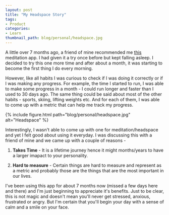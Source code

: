 ```yaml
---
layout: post
title: "My Headspace Story"
tags:
- Product
categories:
- Learn
thumbnail_path: blog/personal/headspace.jpg
---
```


A little over 7 months ago, a friend of mine recommended me [this](https://www.headspace.com) meditation app. I had given it a try once before but kept falling asleep. I decided to try this one more time and after about a month, it was starting to become the first thing I do every morning.

However, like all habits I was curious to check if I was doing it correctly or if I was making any progress. For example, the time I started to run, I was able to make some progress in a month - I could run longer and faster than I used to 30 days ago. The same thing could be said about most of the other habits - sports, skiing, lifting weights etc. And for each of them, I was able to come up with a metric that can help me track my progress.

{% include figure.html path="blog/personal/headspace.jpg" alt="Headspace" %} 

Interestingly, I wasn't able to come up with one for meditation/headspace and yet I felt good about using it everyday. I was discussing this with a friend of mine and we came up with a couple of reasons - 

1. **Takes Time** - It is a lifetime journey hence it might months/years to have a larger imapact to your personality.

2. **Hard to measure** - Certain things are hard to measure and represent as a metric and probably those are the things that are the most important in our lives.

I've been using this app for about 7 months now (missed a few days here and there) and I'm just beginning to appreciate it's benefits. Just to be clear, this is not magic and doesn't mean you'll never get stressed, anxious, frustrated or angry. But I'm certain that you'll begin your day with a sense of calm and a smile on your face.